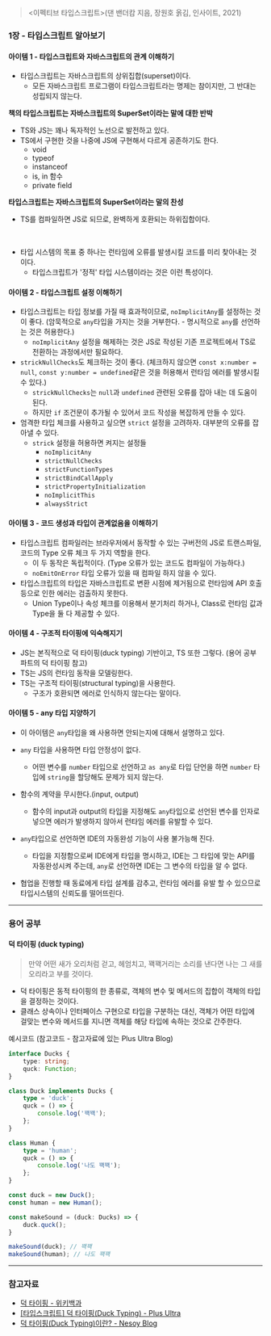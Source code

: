 > <이펙티브 타입스크립트>(댄 밴더캄 지음, 장원호 옭김, 인사이트, 2021)

### 1장 - 타입스크립트 알아보기

#### 아이템 1 - 타입스크립트와 자바스크립트의 관계 이해하기
- 타입스크립트는 자바스크립트의 상위집합(superset)이다.
    - 모든 자바스크립트 프로그램이 타입스크립트라는 명제는 참이지만, 그 반대는 성립되지 않는다.

**책의 타입스크립트는 자바스크립트의 SuperSet이라는 말에 대한 반박**
- TS와 JS는 꽤나 독자적인 노선으로 발전하고 있다.
- TS에서 구현한 것을 나중에 JS에 구현해서 다르게 공존하기도 한다.
    - void
    - typeof
    - instanceof
    - is, in 함수
    - private field

**타입스크립트는 자바스크립트의 SuperSet이라는 말의 찬성**
- TS를 컴파일하면 JS로 되므로, 완벽하게 호환되는 하위집합이다.

<br />


- 타입 시스템의 목표 중 하나는 런타임에 오류를 발생시킬 코드를 미리 찾아내는 것이다.
    - 타입스크립트가 '정적' 타입 시스템이라는 것은 이런 특성이다.

#### 아이템 2 - 타입스크립트 설정 이해하기
- 타입스크립트는 타입 정보를 가질 때 효과적이므로, `noImplicitAny`를 설정하는 것이 좋다. (암묵적으로 `any`타입을 가지는 것을 거부한다. - 명시적으로 `any`를 선언하는 것은 허용한다.)
    - `noImplicitAny` 설정을 해제하는 것은 JS로 작성된 기존 프로젝트에서 TS로 전환하는 과정에서만 필요하다.
- `strickNullChecks`도 체크하는 것이 좋다. (체크하지 않으면 `const x:number = null`, `const y:number = undefined`같은 것을 허용해서 런타임 에러를 발생시킬 수 있다.)
    - `strickNullChecks`는 `null`과 `undefined` 관련된 오류를 잡아 내는 데 도움이 된다.
    - 하지만 `if` 조건문이 추가될 수 있어서 코드 작성을 복잡하게 만들 수 있다.
- 엄격한 타입 체크를 사용하고 싶으면 `strict` 설정을 고려하자. 대부분의 오류를 잡아낼 수 있다. 
    - `strick` 설정을 허용하면 켜지는 설정들
        - `noImplicitAny`
        - `strictNullChecks`
        - `strictFunctionTypes`
        - `strictBindCallApply`
        - `strictPropertyInitialization`
        - `noImplicitThis`
        - `alwaysStrict`

#### 아이템 3 - 코드 생성과 타입이 관계없음을 이해하기
- 타입스크립트 컴파일러는 브라우저에서 동작할 수 있는 구버전의 JS로 트랜스파일, 코드의 Type 오류 체크 두 가지 역할을 한다.
    - 이 두 동작은 독립적이다. (Type 오류가 있는 코드도 컴파일이 가능하다.)
    - `noEmitOnError` 타입 오류가 있을 때 컴파일 하지 않을 수 있다.
- 타입스크립트의 타입은 자바스크립트로 변환 시점에 제거됨으로 런타임에 API 호출등으로 인한 에러는 검출하지 못한다.
    - Union Type이나 속성 체크를 이용해서 분기처리 하거나, Class로 런타임 값과 Type을 둘 다 제공할 수 있다.

#### 아이템 4 - 구조적 타이핑에 익숙해지기
- JS는 본직적으로 덕 타이핑(duck typing) 기반이고, TS 또한 그렇다. (용어 공부 파트의 덕 타이핑 참고)
- TS는 JS의 런타임 동작을 모델링한다.
- TS는 구조적 타이핑(structural typing)을 사용한다.
    - 구조가 호환되면 에러로 인식하지 않는다는 말이다.

#### 아이템 5 - any 타입 지양하기
- 이 아이템은 `any`타입을 왜 사용하면 안되는지에 대해서 설명하고 있다.

- `any` 타입을 사용하면 타입 안정성이 없다.
    - 어떤 변수를 `number` 타입으로 선언하고 `as any`로 타입 단언을 하면 `number` 타입에 `string`을 할당해도 문제가 되지 않는다.
- 함수의 계약을 무시한다.(input, output)
    - 함수의 input과 output의 타입을 지정해도 `any`타입으로 선언된 변수를 인자로 넣으면 에러가 발생하지 않아서 런타임 에러를 유발할 수 있다.
- `any`타입으로 선언하면 IDE의 자동완성 기능이 사용 불가능해 진다.
    - 타입을 지정함으로써 IDE에게 타입을 명시하고, IDE는 그 타입에 맞는 API를 자동완성시켜 주는데, `any`로 선언하면 IDE는 그 변수의 타입을 알 수 없다.
- 협업을 진행할 때 동료에게 타입 설계를 감추고, 런타임 에러를 유발 할 수 있으므로 타입시스템의 신뢰도를 떨어뜨린다.

---
### 용어 공부
#### 덕 타이핑 (duck typing)
> 만약 어떤 새가 오리처럼 걷고, 헤엄치고, 꽥꽥거리는 소리를 낸다면 나는 그 새를 오리라고 부를 것이다.

- 덕 타이핑은 동적 타이핑의 한 종류로, 객체의 변수 및 메서드의 집합이 객체의 타입을 결정하는 것이다.
- 클래스 상속이나 인터페이스 구현으로 타입을 구분하는 대신, 객체가 어떤 타입에 걸맞는 변수와 메서드를 지니면 객체를 해당 타입에 속하는 것으로 간주한다.

예시코드 (참고코드 - 참고자료에 있는 Plus Ultra Blog)
```ts
interface Ducks {
    type: string;
    quck: Function;
}

class Duck implements Ducks {
    type = 'duck';
    quck = () => {
        console.log('꽥꽥');
    };
}

class Human {
    type = 'human';
    quck = () => {
        console.log('나도 꽥꽥');
    };
}

const duck = new Duck();
const human = new Human();

const makeSound = (duck: Ducks) => {
    duck.quck();
}

makeSound(duck); // 꽥꽥
makeSound(human); // 나도 꽥꽥
```


---
### 참고자료
- [덕 타이핑 - 위키백과](https://ko.wikipedia.org/wiki/%EB%8D%95_%ED%83%80%EC%9D%B4%ED%95%91)
- [[타입스크립트] 덕 타이핑(Duck Typing) - Plus Ultra](https://overcome-the-limits.tistory.com/625?category=956871)
- [덕 타이핑(Duck Typing)이란? - Nesoy Blog](https://nesoy.github.io/articles/2018-02/Duck-Typing)